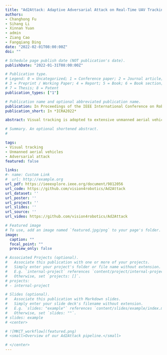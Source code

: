 ```yaml
---
title: "Ad2Attack: Adaptive Adversarial Attack on Real-Time UAV Tracking"
authors:
- Changhong Fu
- Sihang Li
- Xinnan Yuan
- admin
- Ziang Cao
- Fangqiang Ding
date: "2022-02-01T08:00:00Z"
doi: ""

# Schedule page publish date (NOT publication's date).
publishDate: "2022-01-31T08:00:00Z"

# Publication type.
# Legend: 0 = Uncategorized; 1 = Conference paper; 2 = Journal article;
# 3 = Preprint / Working Paper; 4 = Report; 5 = Book; 6 = Book section;
# 7 = Thesis; 8 = Patent
publication_types: ["1"]

# Publication name and optional abbreviated publication name.
publication: In Proceedings of the IEEE International Conference on Robotics and Automation (ICRA), Philadelphia (PA), USA, pp.5893-5899, 2022.
publication_short: In *ICRA2022*

abstract: Visual tracking is adopted to extensive unmanned aerial vehicle (UAV)-related applications, which leads to a highly demanding requirement on the robustness of UAV trackers. However, adding imperceptible perturbations can easily fool the tracker and cause tracking failures. This risk is often overlooked and rarely researched at present. Therefore, to help increase awareness of the potential risk and the robustness of UAV tracking, this work proposes a novel adaptive adversarial attack approach, i.e., Ad2Attack, against UAV object tracking. Specifically, adversarial examples are generated online during the resampling of the search patch image, which leads trackers to lose the target in the following frames. Ad2Attack is composed of a direct downsampling module and a super-resolution upsampling module with adaptive stages. A novel optimization function is proposed for balancing the imperceptibility and efficiency of the attack. Comprehensive experiments on several well-known benchmarks and real-world conditions show the effectiveness of our attack method, which dramatically reduces the performance of the most advanced Siamese trackers. 

# Summary. An optional shortened abstract.
# 

tags:
- Visual tracking
- Unmanned aerial vehicles
- Adversarial attack
featured: false

links:
#- name: Custom Link
#  url: http://example.org
url_pdf: https://ieeexplore.ieee.org/document/9812056
url_code: https://github.com/vision4robotics/Ad2Attack
url_dataset: ''
url_poster: ''
url_project: ''
url_slides: ''
url_source: ''
url_video: https://github.com/vision4robotics/Ad2Attack

# Featured image
# To use, add an image named `featured.jpg/png` to your page's folder. 
image:
  caption: ""
  focal_point: ""
  preview_only: false

# Associated Projects (optional).
#   Associate this publication with one or more of your projects.
#   Simply enter your project's folder or file name without extension.
#   E.g. `internal-project` references `content/project/internal-project/index.md`.
#   Otherwise, set `projects: []`.
# projects:
# - internal-project

# Slides (optional).
#   Associate this publication with Markdown slides.
#   Simply enter your slide deck's filename without extension.
#   E.g. `slides: "example"` references `content/slides/example/index.md`.
#   Otherwise, set `slides: ""`.
# slides: example
# <center>

# ![MKCT_workflow](featured.png)
# <small>Overview of our Ad2Attack pipeline.</small>

# </center>
---
```




